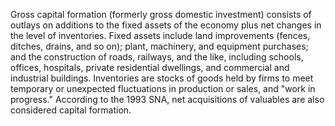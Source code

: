 Gross capital formation (formerly gross domestic investment) consists of outlays on additions to the fixed assets of the economy plus net changes in the level of inventories. Fixed assets include land improvements (fences, ditches, drains, and so on); plant, machinery, and equipment purchases; and the construction of roads, railways, and the like, including schools, offices, hospitals, private residential dwellings, and commercial and industrial buildings. Inventories are stocks of goods held by firms to meet temporary or unexpected fluctuations in production or sales, and "work in progress." According to the 1993 SNA, net acquisitions of valuables are also considered capital formation.
